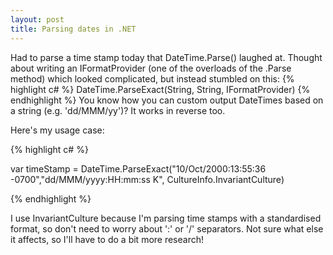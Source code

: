 ```yaml
---
layout: post
title: Parsing dates in .NET
---
```


Had to parse a time stamp today that DateTime.Parse() laughed at. Thought about writing an IFormatProvider (one of the overloads of the .Parse method) which looked complicated, but instead stumbled on this:
{% highlight c# %}
DateTime.ParseExact(String, String, IFormatProvider)
{% endhighlight %}
You know how you can custom output DateTimes based on a string (e.g. 'dd/MMM/yy')? It works in reverse too.

Here's my usage case:

{% highlight c# %}

var timeStamp = DateTime.ParseExact("10/Oct/2000:13:55:36 -0700","dd/MMM/yyyy:HH:mm:ss K", CultureInfo.InvariantCulture)

{% endhighlight %}

I use InvariantCulture because I'm parsing time stamps with a standardised format, so don't need to worry about ':' or '/' separators. Not sure what else it affects, so I'll have to do a bit more research!
